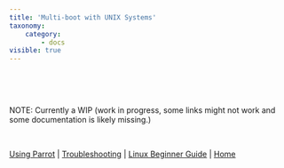 ```yaml
---
title: 'Multi-boot with UNIX Systems'
taxonomy:
    category:
        - docs
visible: true
---
```


&nbsp;

&nbsp;

NOTE: Currently a WIP (work in progress, some links might not work and some documentation is likely missing.)

&nbsp;

[Using Parrot](https://docs.parrotlinux.org/info/start/) | [Troubleshooting](https://docs.parrotlinux.org/trbl/start/) | [Linux Beginner Guide](https://docs.parrotlinux.org/library/lbg-basics/) | [Home](https://docs.parrotlinux.org/)